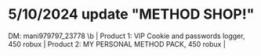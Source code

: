 # 5/10/2024 update "METHOD SHOP!"
DM: mani979797_23778  \b
| Product 1: VIP Cookie and passwords logger, 450 robux | Product 2: MY PERSONAL METHOD PACK, 450 robux |
